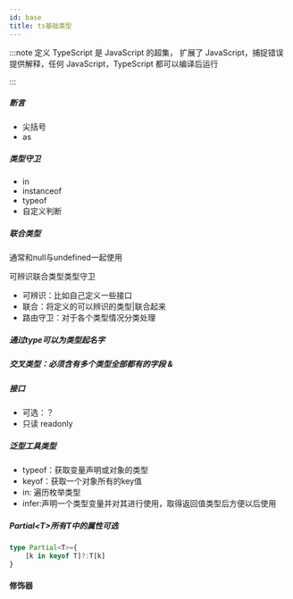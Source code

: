 ```yaml
---
id: base
title: ts基础类型
---
```


:::note 定义
TypeScript 是 JavaScript 的超集，
扩展了 JavaScript，捕捉错误提供解释，任何 JavaScript，TypeScript 都可以编译后运行

:::



##### 断言

- 尖括号
- as

##### 类型守卫

- in
- instanceof
- typeof
- 自定义判断

##### 联合类型

通常和null与undefined一起使用

可辨识联合类型类型守卫

- 可辨识：比如自己定义一些接口
- 联合：将定义的可以辨识的类型|联合起来
- 路由守卫：对于各个类型情况分类处理

##### 通过type可以为类型起名字

##### 交叉类型：必须含有多个类型全部都有的字段  &

##### 接口

- 可选：？
- 只读 readonly

##### 泛型工具类型

- typeof：获取变量声明或对象的类型
- keyof：获取一个对象所有的key值
- in: 遍历枚举类型
- infer:声明一个类型变量并对其进行使用，取得返回值类型后方便以后使用

##### Partial\<T\>所有T中的属性可选

```typescript
type Partial<T>={
    [k in keyof T]?:T[k]
}
```

#### 修饰器
